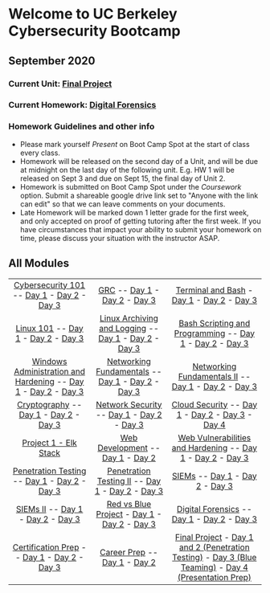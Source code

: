 # Welcome to UC Berkeley Cybersecurity Bootcamp
## September 2020

### Current Unit: [Final Project](Units/24-Final-Project)

### Current Homework: [Digital Forensics](./HW/21-Digital-Forensics)

### Homework Guidelines and other info
- Please mark yourself *Present* on Boot Camp Spot at the start of class every class.
- Homework will be released on the second day of a Unit, and will be due at midnight on the last day of the following unit. E.g. HW 1 will be released on Sept 3 and due on Sept 15, the final day of Unit 2.
- Homework is submitted on Boot Camp Spot under the *Coursework* option. Submit a shareable google drive link set to "Anyone with the link can edit" so that we can leave comments on your documents.
- Late Homework will be marked down 1 letter grade for the first week, and only accepted on proof of getting tutoring after the first week. If you have circumstances that impact your ability to submit your homework on time, please discuss your situation with the instructor ASAP.

## All Modules
| | | |
|:---:|:---:|:---:|
| [Cybersecurity 101](./Units/01-Cybersecurity-101) -- [Day 1](./Units/01-Cybersecurity-101/1) - [Day 2](./Units/01-Cybersecurity-101/2) - [Day 3](./Units/01-Cybersecurity-101/3) | [GRC](./Units/02-GRC) -- [Day 1](./Units/02-GRC/1) - [Day 2](./Units/02-GRC/2) - [Day 3](./Units/02-GRC/3) | [Terminal and Bash](./Units/03-Terminal-and-Bash) - [Day 1](./Units/03-Terminal-and-Bash/1) - [Day 2](./Units/03-Terminal-and-Bash/2) - [Day 3](./Units/03-Terminal-and-Bash/3) |
| [Linux 101](./Units/04-Linux-SysAdmin-Fundamentals) -- [Day 1](./Units/04-Linux-SysAdmin-Fundamentals/1) - [Day 2](./Units/04-Linux-SysAdmin-Fundamentals/2) - [Day 3](./Units/04-Linux-SysAdmin-Fundamentals/3) | [Linux Archiving and Logging](./Units/05-Archiving-and-Logging-Data) -- [Day 1](./Units/05-Archiving-and-Logging-Data/1) - [Day 2](./Units/05-Archiving-and-Logging-Data/2) - [Day 3](./Units/05-Archiving-and-Logging-Data/3) | [Bash Scripting and Programming](./Units/06-Bash-Scripting-and-Programming) -- [Day 1](./Units/06-Bash-Scripting-and-Programming/1) - [Day 2](./Units/06-Bash-Scripting-and-Programming/2) - [Day 3](./Units/06-Bash-Scripting-and-Programming/3) |
| [Windows Administration and Hardening](./Units/07-Windows-Administration-and-Hardening/) -- [Day 1](./Units/07-Windows-Administration-and-Hardening/1) - [Day 2](./Units/07-Windows-Administration-and-Hardening/2) - [Day 3](./Units/07-Windows-Administration-and-Hardening/3) | [Networking Fundamentals](./Units/08-Networking-Fundamentals/) -- [Day 1](./Units/08-Networking-Fundamentals/1) - [Day 2](./Units/08-Networking-Fundamentals/2) - [Day 3](./Units/08-Networking-Fundamentals/3) |  [Networking Fundamentals II](./Units/09-Networking-Fundamentals-II-and-CTF-Review/) -- [Day 1](./Units/09-Networking-Fundamentals-II-and-CTF-Review/1) - [Day 2](./Units/09-Networking-Fundamentals-II-and-CTF-Review/2) - [Day 3](./Units/09-Networking-Fundamentals-II-and-CTF-Review/3) |
| [Cryptography](./Units/10-Cryptography) -- [Day 1](./Units/10-Cryptography/1) - [Day 2](./Units/10-Cryptography/2) - [Day 3](./Units/10-Cryptography/3) | [Network Security](./Units/11-Network-Security) -- [Day 1](./Units/11-Network-Security/1) - [Day 2](./Units/11-Network-Security/2) - [Day 3](./Units/11-Network-Security/3) | [Cloud Security](./Units/12-Cloud-Security) -- [Day 1](./Units/12-Cloud-Security/1) - [Day 2](./Units/12-Cloud-Security/2) - [Day 3](./Units/12-Cloud-Security/3) - [Day 4](./Units/12-Cloud-Security/4) |
| [Project 1 - Elk Stack](./Units/13-Elk-Stack-Project) | [Web Development](./Units/14-Web-Development) -- [Day 1](./Units/14-Web-Development/1) - [Day 2](./Units/14-Web-Development/2) | [Web Vulnerabilities and Hardening](./Units/15-Web-Vulnerabilities-and-Hardening) -- [Day 1](./Units/15-Web-Vulnerabilities-and-Hardening/1) - [Day 2](./Units/15-Web-Vulnerabilities-and-Hardening/2) - [Day 3](./Units/15-Web-Vulnerabilities-and-Hardening/3) |
| [Penetration Testing](./Units/16-Penetration-Testing) -- [Day 1](./Units/16-Penetration-Testing/1) - [Day 2](./Units/16-Penetration-Testing/2) - [Day 3](./Units/16-Penetration-Testing/3) | [Penetration Testing II](./Units/17-Penetration-Testing-2) -- [Day 1](./Units/17-Penetration-Testing-2/1) - [Day 2](./Units/17-Penetration-Testing-2/2) - [Day 3](./Units/17-Penetration-Testing-2/3) | [SIEMs](./Units/18-SIEMs) -- [Day 1](./Units/18-SIEMs/1) - [Day 2](./Units/18-SIEMs/2) - [Day 3](./Units/18-SIEMs/3) |
| [SIEMs II](./Units/19-SIEMs-2) -- [Day 1](./Units/19-SIEMs-2/1) - [Day 2](./Units/19-SIEMs-2/2) - [Day 3](./Units/19-SIEMs-2/3) | [Red vs Blue Project](Units/20-Red-vs.-Blue-Project) - [Day 1](Units/20-Red-vs.-Blue-Project/Activities/Day_1) - [Day 2](Units/20-Red-vs.-Blue-Project/Activities/Day_2) - [Day 3](Units/20-Red-vs.-Blue-Project/Activities/Day_3) | [Digital Forensics](Units/21-Digital-Forensics) -- [Day 1](Units/21-Digital-Forensics/1) - [Day 2](Units/21-Digital-Forensics/2) - [Day 3](Units/21-Digital-Forensics/3) |
| [Certification Prep](Units/22-Certification-Prep) -- [Day 1](Units/22-Certification-Prep/1) - [Day 2](Units/22-Certification-Prep/2) - [Day 3](Units/22-Certification-Prep/3) | [Career Prep](Units/23-Career-Prep) -- [Day 1](Units/23-Career-Prep/1) - [Day 2](Units/23-Career-Prep/2) | [Final Project](Units/24-Final-Project) - [Day 1 and 2 (Penetration Testing)](Units/24-Final-Project/Activities/Day-1-and-2) - [Day 3 (Blue Teaming)](Units/24-Final-Project/Activities/Day-3) - [Day 4 (Presentation Prep)](Units/24-Final-Project/Activities/Day-4) |